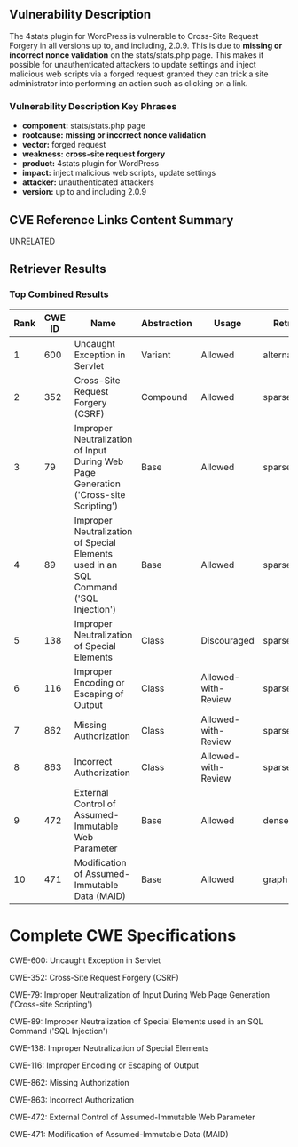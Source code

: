 ## Vulnerability Description
The 4stats plugin for WordPress is vulnerable to Cross-Site Request Forgery in all versions up to, and including, 2.0.9. This is due to **missing or incorrect nonce validation** on the stats/stats.php page. This makes it possible for unauthenticated attackers to update settings and inject malicious web scripts via a forged request granted they can trick a site administrator into performing an action such as clicking on a link.

### Vulnerability Description Key Phrases
- **component:** stats/stats.php page
- **rootcause:** **missing or incorrect nonce validation**
- **vector:** forged request
- **weakness:** **cross-site request forgery**
- **product:** 4stats plugin for WordPress
- **impact:** inject malicious web scripts, update settings
- **attacker:** unauthenticated attackers
- **version:** up to and including 2.0.9

## CVE Reference Links Content Summary
UNRELATED

## Retriever Results

### Top Combined Results

| Rank | CWE ID | Name | Abstraction | Usage  | Retrievers | Individual Scores |
|------|--------|------|-------------|-------|------------|-------------------|
| 1 | 600 | Uncaught Exception in Servlet  | Variant | Allowed | alternate_terms | 0.700 |
| 2 | 352 | Cross-Site Request Forgery (CSRF) | Compound | Allowed | sparse | 0.621 |
| 3 | 79 | Improper Neutralization of Input During Web Page Generation ('Cross-site Scripting') | Base | Allowed | sparse | 0.479 |
| 4 | 89 | Improper Neutralization of Special Elements used in an SQL Command ('SQL Injection') | Base | Allowed | sparse | 0.478 |
| 5 | 138 | Improper Neutralization of Special Elements | Class | Discouraged | sparse | 0.469 |
| 6 | 116 | Improper Encoding or Escaping of Output | Class | Allowed-with-Review | sparse | 0.465 |
| 7 | 862 | Missing Authorization | Class | Allowed-with-Review | sparse | 0.461 |
| 8 | 863 | Incorrect Authorization | Class | Allowed-with-Review | sparse | 0.443 |
| 9 | 472 | External Control of Assumed-Immutable Web Parameter | Base | Allowed | dense | 0.464 |
| 10 | 471 | Modification of Assumed-Immutable Data (MAID) | Base | Allowed | graph | 0.003 |



# Complete CWE Specifications

CWE-600: Uncaught Exception in Servlet 

CWE-352: Cross-Site Request Forgery (CSRF)

CWE-79: Improper Neutralization of Input During Web Page Generation ('Cross-site Scripting')

CWE-89: Improper Neutralization of Special Elements used in an SQL Command ('SQL Injection')

CWE-138: Improper Neutralization of Special Elements

CWE-116: Improper Encoding or Escaping of Output

CWE-862: Missing Authorization

CWE-863: Incorrect Authorization

CWE-472: External Control of Assumed-Immutable Web Parameter

CWE-471: Modification of Assumed-Immutable Data (MAID)